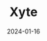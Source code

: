 ---  
layout: startup_page  
title: "Xyte"  
id: "xyte.io"  
permalink: "/xytexyte.io01162024/"  
website: "https://www.xyte.io/"  
funding_round: "Series A"  
funding_amount: "$30M"  
investors: "Intel Capital, Samsung Next, S Capital, Mindset Ventures, BlackRock"  
about: "Xyte develops Xyte Device Cloud, an all-in-one servitization platform for device and hardware manufacturers. It allows OEMs to manage the complete lifecycle of connected devices, enabling usage-based business models and fostering sustainable customer relationships. The platform supports various industries, including industrial, smart buildings, robotics, medical, and automotive."  
markets: "Hardware, Software, IoT, SaaS, Cloud Data Services"  
hq: "Mountain View, California, United States"  
founded_year: "2019"  
linkedin: "https://www.linkedin.com/company/xyte"  
twitter: "https://twitter.com/xyte_io"  
instagram: ""  
facebook: "https://www.facebook.com/xyte.io"  
crunchbase: "https://www.crunchbase.com/organization/xyte"  
pitchbook: "https://pitchbook.com/profiles/company/483671-53"  

date_display: "16-Jan-2024"  
date: "2024-01-16"

# SEO Optimization  
meta_title: "Xyte - Series A Funding ($30M)"  
meta_description: "Xyte, Xyte develops Xyte Device Cloud, an all-in-one servitization platform for device and hardware manufacturers. It allows OEMs to manage the complete lif..."  
meta_keywords: "Xyte, Hardware, Software, IoT, SaaS, Cloud Data Services, Series A funding"  
canonical_url: "https://startup.projectstartups.com/xytexyte.io01162024/"  
---